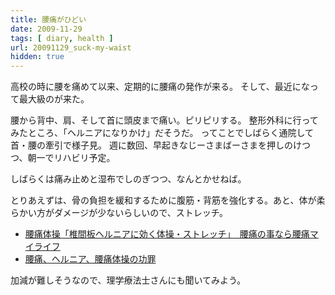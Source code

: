 ```yaml
---
title: 腰痛がひどい
date: 2009-11-29
tags: [ diary, health ]
url: 20091129_suck-my-waist
hidden: true
---
```

高校の時に腰を痛めて以来、定期的に腰痛の発作が来る。
そして、最近になって最大級のが来た。

腰から背中、肩、そして首に頭皮まで痛い。ピリピリする。
整形外科に行ってみたところ、「ヘルニアになりかけ」だそうだ。
ってことでしばらく通院して首・腰の牽引で様子見。
週に数回、早起きなじーさまばーさまを押しのけつつ、朝一でリハビリ予定。

しばらくは痛み止めと湿布でしのぎつつ、なんとかせねば。

とりあえずは、骨の負担を緩和するために腹筋・背筋を強化する。あと、体が柔らかい方がダメージが少ないらしいので、ストレッチ。

<ul>
	<li><a href="http://homepage2.nifty.com/youtsu/taisou/taisou2.html">腰痛体操「椎間板ヘルニアに効く体操・ストレッチ」　腰痛の事なら腰痛マイライフ</a></li>
	<li><a href="http://www.geocities.jp/kaniechiro/yotukyoshitsu.html">腰痛、ヘルニア、腰痛体操の功罪</a></li>
</ul>

加減が難しそうなので、理学療法士さんにも聞いてみよう。
